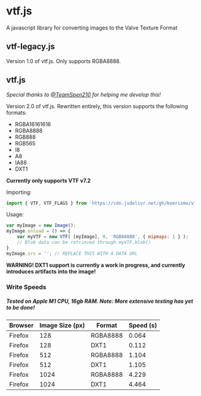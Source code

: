 # vtf.js
A javascript library for converting images to the Valve Texture Format

## vtf-legacy.js
Version 1.0 of vtf.js. Only supports RGBA8888.

## vtf.js
*Special thanks to [@TeamSpen210](https://github.com/TeamSpen210) for helping me develop this!*


Version 2.0 of vtf.js. Rewritten entirely, this version supports the following formats:
- RGBA16161616
- RGBA8888
- RGB888
- RGB565
- I8
- A8
- IA88
- DXT1

**Currently only supports VTF v7.2**

Importing:
```js
import { VTF, VTF_FLAGS } from 'https://cdn.jsdelivr.net/gh/koerismo/vtf.js@latest/vtf.js';
```

Usage:
```js
var myImage = new Image();
myImage.onload = () => {
	var myVTF = new VTF( [myImage], 0, 'RGBA8888', { mipmaps: 1 } );
	// Blob data can be retrieved through myVTF.blob()
}
myImage.src = ''; // REPLACE THIS WITH A DATA URL
```

**WARNING! DXT1 support is currently a work in progress, and currently introduces artifacts into the image!**

### Write Speeds
##### *Tested on Apple M1 CPU, 16gb RAM. Note: More extensive testing has yet to be done!*
| Browser | Image Size (px) | Format | Speed (s) |
| ------- | --------------- | ------ | --------- |
| Firefox | 128 | RGBA8888 | 0.064 |
| Firefox | 128 | DXT1 | 0.112 |
| Firefox | 512 | RGBA8888 | 1.104 |
| Firefox | 512 | DXT1 | 1.105 |
| Firefox | 1024 | RGBA8888 | 4.229 |
| Firefox | 1024 | DXT1 | 4.464 |

